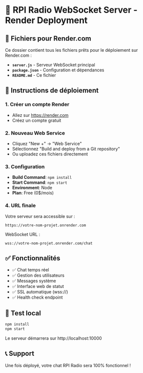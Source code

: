 # 🚀 RPI Radio WebSocket Server - Render Deployment

## 📁 Fichiers pour Render.com

Ce dossier contient tous les fichiers prêts pour le déploiement sur Render.com :

- **`server.js`** - Serveur WebSocket principal
- **`package.json`** - Configuration et dépendances
- **`README.md`** - Ce fichier

## 🎯 Instructions de déploiement

### 1. Créer un compte Render
- Allez sur https://render.com
- Créez un compte gratuit

### 2. Nouveau Web Service
- Cliquez "New +" → "Web Service"
- Sélectionnez "Build and deploy from a Git repository"
- Ou uploadez ces fichiers directement

### 3. Configuration
- **Build Command**: `npm install`
- **Start Command**: `npm start`
- **Environment**: Node
- **Plan**: Free (0$/mois)

### 4. URL finale
Votre serveur sera accessible sur :
```
https://votre-nom-projet.onrender.com
```

WebSocket URL :
```
wss://votre-nom-projet.onrender.com/chat
```

## ✅ Fonctionnalités

- ✅ Chat temps réel
- ✅ Gestion des utilisateurs
- ✅ Messages système
- ✅ Interface web de statut
- ✅ SSL automatique (wss://)
- ✅ Health check endpoint

## 🔧 Test local

```bash
npm install
npm start
```

Le serveur démarrera sur http://localhost:10000

## 📞 Support

Une fois déployé, votre chat RPI Radio sera 100% fonctionnel !
